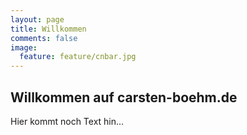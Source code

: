 ```yaml
---
layout: page
title: Willkommen
comments: false
image:
  feature: feature/cnbar.jpg
---
```


## Willkommen auf carsten-boehm.de

Hier kommt noch Text hin...
